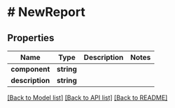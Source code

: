 # # NewReport

## Properties

Name | Type | Description | Notes
------------ | ------------- | ------------- | -------------
**component** | **string** |  |
**description** | **string** |  |

[[Back to Model list]](../../README.md#models) [[Back to API list]](../../README.md#endpoints) [[Back to README]](../../README.md)
